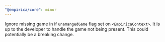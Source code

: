 ```yaml
---
"@empirica/core": minor
---
```


Ignore missing game in if `unamangedGame` flag set on `<EmpiricaContext>`. It is
up to the developer to handle the game not being present. This could potentially
be a breaking change.
